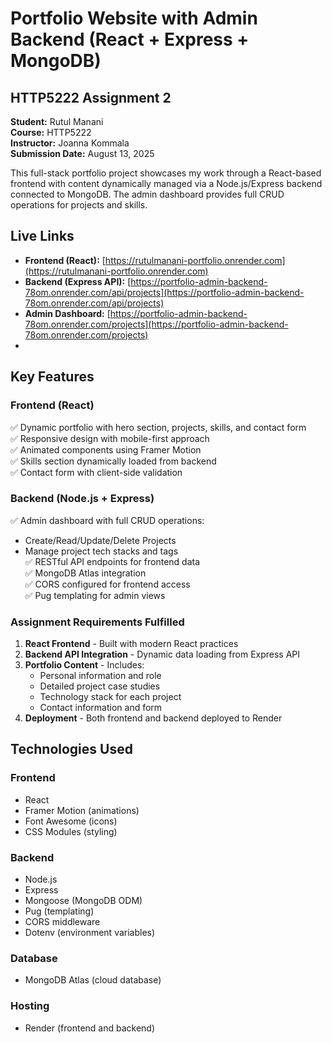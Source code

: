 # Portfolio Website with Admin Backend (React + Express + MongoDB)

## HTTP5222 Assignment 2
**Student:** Rutul Manani  
**Course:** HTTP5222  
**Instructor:** Joanna Kommala  
**Submission Date:** August 13, 2025  

This full-stack portfolio project showcases my work through a React-based frontend with content dynamically managed via a Node.js/Express backend connected to MongoDB. The admin dashboard provides full CRUD operations for projects and skills.

## Live Links
- **Frontend (React):** [https://rutulmanani-portfolio.onrender.com](https://rutulmanani-portfolio.onrender.com)
- **Backend (Express API):** [https://portfolio-admin-backend-78om.onrender.com/api/projects](https://portfolio-admin-backend-78om.onrender.com/api/projects)
- **Admin Dashboard:** [https://portfolio-admin-backend-78om.onrender.com/projects](https://portfolio-admin-backend-78om.onrender.com/projects)
- 
## Key Features

### Frontend (React)
✅ Dynamic portfolio with hero section, projects, skills, and contact form  
✅ Responsive design with mobile-first approach  
✅ Animated components using Framer Motion  
✅ Skills section dynamically loaded from backend  
✅ Contact form with client-side validation   

### Backend (Node.js + Express)
✅ Admin dashboard with full CRUD operations:  
   - Create/Read/Update/Delete Projects  
   - Manage project tech stacks and tags  
✅ RESTful API endpoints for frontend data  
✅ MongoDB Atlas integration   
✅ CORS configured for frontend access  
✅ Pug templating for admin views  

### Assignment Requirements Fulfilled
1. **React Frontend** - Built with modern React practices
2. **Backend API Integration** - Dynamic data loading from Express API
3. **Portfolio Content** - Includes:
   - Personal information and role
   - Detailed project case studies
   - Technology stack for each project
   - Contact information and form
4. **Deployment** - Both frontend and backend deployed to Render

## Technologies Used

### Frontend
- React
- Framer Motion (animations)
- Font Awesome (icons)
- CSS Modules (styling)

### Backend
- Node.js
- Express
- Mongoose (MongoDB ODM)
- Pug (templating)
- CORS middleware
- Dotenv (environment variables)

### Database
- MongoDB Atlas (cloud database)

### Hosting
- Render (frontend and backend)

